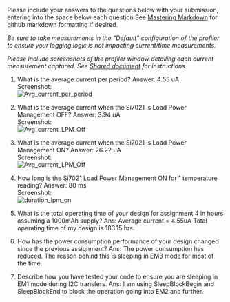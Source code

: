 Please include your answers to the questions below with your submission, entering into the space below each question
See [Mastering Markdown](https://guides.github.com/features/mastering-markdown/) for github markdown formatting if desired.

*Be sure to take measurements in the "Default" configuration of the profiler to ensure your logging logic is not impacting current/time measurements.*

*Please include screenshots of the profiler window detailing each current measurement captured.  See [Shared document](https://docs.google.com/document/d/1Ro9G2Nsr_ZXDhBYJ6YyF9CPivb--6UjhHRmVhDGySag/edit?usp=sharing) for instructions.* 

1. What is the average current per period?
   Answer: 4.55 uA
   <br>Screenshot:  
   ![Avg_current_per_period](https://github.com/CU-ECEN-5823/assignment4-lpm-part2-MohitRane8/blob/master/screenshots/assignment-4/Avg_current_per_period.JPG)  

2. What is the average current when the Si7021 is Load Power Management OFF?
   Answer: 3.94 uA
   <br>Screenshot:  
   ![Avg_current_LPM_Off](https://github.com/CU-ECEN-5823/assignment4-lpm-part2-MohitRane8/blob/master/screenshots/assignment-4/Avg_current_LPM_Off.JPG)  

3. What is the average current when the Si7021 is Load Power Management ON?
   Answer: 26.22 uA
   <br>Screenshot:  
   ![Avg_current_LPM_Off](https://github.com/CU-ECEN-5823/assignment4-lpm-part2-MohitRane8/blob/master/screenshots/assignment-4/Avg_current_LPM_On.JPG)  

4. How long is the Si7021 Load Power Management ON for 1 temperature reading?
   Answer: 80 ms
   <br>Screenshot:  
   ![duration_lpm_on](https://github.com/CU-ECEN-5823/assignment4-lpm-part2-MohitRane8/blob/master/screenshots/assignment-4/duration_lpm_on.JPG)  
   

5. What is the total operating time of your design for assignment 4 in hours assuming a 1000mAh supply?
Ans: Average current = 4.55uA
     Total operating time of my design is 183.15 hrs.

6. How has the power consumption performance of your design changed since the previous assignment?
Ans: The power consumption has reduced. The reason behind this is sleeping in EM3 mode for most of the time.

7. Describe how you have tested your code to ensure you are sleeping in EM1 mode during I2C transfers.
Ans: I am using SleepBlockBegin and SleepBlockEnd to block the operation going into EM2 and further.